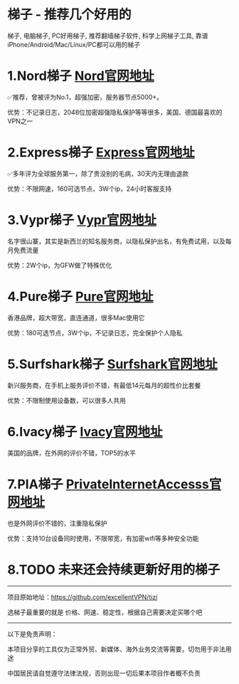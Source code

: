 # 梯子 - 推荐几个好用的
梯子, 电脑梯子, PC好用梯子, 推荐翻墙梯子软件, 科学上网梯子工具, 靠谱iPhone/Android/Mac/Linux/PC都可以用的梯子

# 1.Nord梯子   [Nord官网地址](http://get.affiliatescn.net/aff_c?offer_id=15&aff_id=38201&url_id=6063&aff_sub=github&aff_click_id=excellent_tizi)
✅推荐，曾被评为No.1，超强加密，服务器节点5000+。

优势：不记录日志，2048位加密超强隐私保护等等很多，美国、德国最喜欢的VPN之一

# 2.Express梯子 [Express官网地址](https://www.linkev.com/?a_fid=tizi_vpn&chan=excellent&data1=tizi)
✅多年评为全球服务第一，除了贵没别的毛病，30天内无理由退款

优势：不限网速，160可选节点，3W个ip，24小时客服支持

# 3.Vypr梯子 [Vypr官网地址](https://www.anrdoezrs.net/click-9263372-13829075)
名字很山寨，其实是新西兰的知名服务商，以隐私保护出名，有免费试用，以及每月免费流量

优势：2W个ip，为GFW做了特殊优化

# 4.Pure梯子 [Pure官网地址](https://billing.purevpn.com/aff.php?aff=42611&data1=github&data2=excellent_tizi)
香港品牌，超大带宽，直连通道，很多Mac使用它

优势：180可选节点，3W个ip，不记录日志，完全保护个人隐私

# 5.Surfshark梯子 [Surfshark官网地址](https://get.surfshark.net/aff_c?offer_id=6&aff_id=3401)
新兴服务商，在手机上服务评价不错，有最低14元每月的超性价比套餐

优势：不限制使用设备数，可以很多人共用

# 6.Ivacy梯子 [Ivacy官网地址](https://www.ivacykodi.com/easter-deal-2020/?aff=91814&data1=excellent&data2=tizi)
美国的品牌，在外网的评价不错，TOP5的水平

# 7.PIA梯子 [PrivateInternetAccesss官网地址](http://www.privateinternetaccess.com/pages/buy-vpn/pintuan-gtizi)
也是外网评价不错的，注重隐私保护

优势：支持10台设备同时使用，不限带宽，有加密wifi等多种安全功能

# 8.TODO 未来还会持续更新好用的梯子

----

项目原始地址：https://github.com/excellentVPN/tizi

选梯子最重要的就是 价格、网速、稳定性，根据自己需要决定买哪个吧

----

以下是免责声明：

本项目分享的工具仅为正常外贸、新媒体、海外业务交流等需要，切勿用于非法用途

中国居民请自觉遵守法律法规，否则出现一切后果本项目作者概不负责
